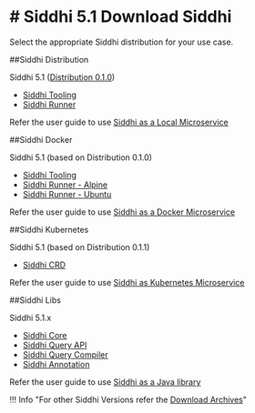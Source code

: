 # # Siddhi 5.1 Download Siddhi

Select the appropriate Siddhi distribution for your use case. 

##Siddhi Distribution 

Siddhi 5.1 ([Distribution 0.1.0](https://github.com/siddhi-io/distribution/releases/tag/v0.1.0))

* [Siddhi Tooling](https://github.com/siddhi-io/distribution/releases/download/v0.1.0/siddhi-tooling-0.1.0.zip)
* [Siddhi Runner](https://github.com/siddhi-io/distribution/releases/download/v0.1.0/siddhi-runner-0.1.0.zip) 

Refer the user guide to use [Siddhi as a Local Microservice](../deployment/siddhi-as-a-local-microservice/)

##Siddhi Docker 

Siddhi 5.1 (based on Distribution 0.1.0)

* [Siddhi Tooling](https://hub.docker.com/r/siddhiio/siddhi-tooling) 
* [Siddhi Runner - Alpine](https://hub.docker.com/r/siddhiio/siddhi-runner-alpine) 
* [Siddhi Runner - Ubuntu](https://hub.docker.com/r/siddhiio/siddhi-runner-ubuntu) 

Refer the user guide to use [Siddhi as a Docker Microservice](../deployment/siddhi-as-a-docker-microservice/)

##Siddhi Kubernetes 

Siddhi 5.1 (based on Distribution 0.1.1)

* [Siddhi CRD](https://github.com/siddhi-io/siddhi-operator.git)

Refer the user guide to use [Siddhi as Kubernetes Microservice](../deployment/siddhi-as-a-kubernetes-microservice/)

##Siddhi Libs 

Siddhi 5.1.x 

* [Siddhi Core](https://mvnrepository.com/artifact/io.siddhi/siddhi-core)
* [Siddhi Query API](https://mvnrepository.com/artifact/io.siddhi/siddhi-query-api)
* [Siddhi Query Compiler](https://mvnrepository.com/artifact/io.siddhi/siddhi-annotations)
* [Siddhi Annotation](https://mvnrepository.com/artifact/io.siddhi/siddhi-query-compiler)

Refer the user guide to use [Siddhi as a Java library](../deployment/siddhi-as-a-java-library/)

!!! Info "For other Siddhi Versions refer the [Download Archives](../versions/)"
